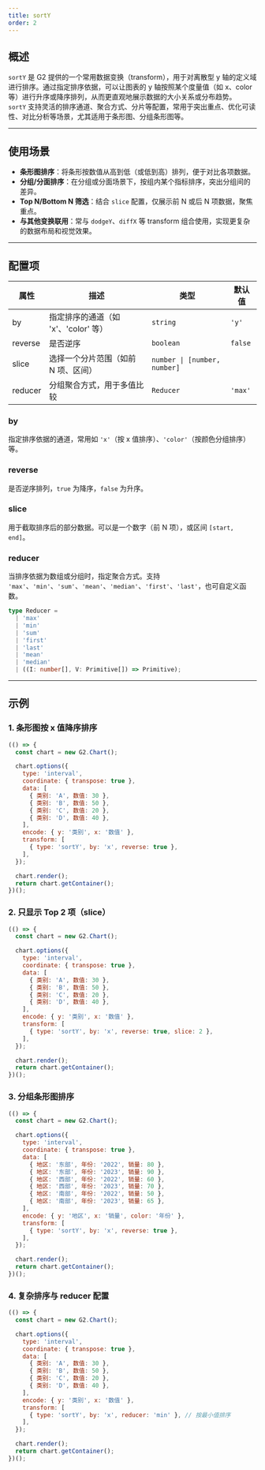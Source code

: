 ```yaml
---
title: sortY
order: 2
---
```


## 概述

`sortY` 是 G2 提供的一个常用数据变换（transform），用于对离散型 y 轴的定义域进行排序。通过指定排序依据，可以让图表的 y 轴按照某个度量值（如 x、color 等）进行升序或降序排列，从而更直观地展示数据的大小关系或分布趋势。  
`sortY` 支持灵活的排序通道、聚合方式、分片等配置，常用于突出重点、优化可读性、对比分析等场景，尤其适用于条形图、分组条形图等。

---

## 使用场景

- **条形图排序**：将条形按数值从高到低（或低到高）排列，便于对比各项数据。
- **分组/分面排序**：在分组或分面场景下，按组内某个指标排序，突出分组间的差异。
- **Top N/Bottom N 筛选**：结合 `slice` 配置，仅展示前 N 或后 N 项数据，聚焦重点。
- **与其他变换联用**：常与 `dodgeY`、`diffX` 等 transform 组合使用，实现更复杂的数据布局和视觉效果。

---

## 配置项

| 属性    | 描述                                                   | 类型                         | 默认值  |
| ------- | ------------------------------------------------------ | ---------------------------- | ------- |
| by      | 指定排序的通道（如 'x'、'color' 等）                   | `string`                     | `'y'`   |
| reverse | 是否逆序                                               | `boolean`                    | `false` |
| slice   | 选择一个分片范围（如前 N 项、区间）                    | `number \| [number, number]` |         |
| reducer | 分组聚合方式，用于多值比较                             | `Reducer`                    | `'max'` |

### by

指定排序依据的通道，常用如 `'x'`（按 x 值排序）、`'color'`（按颜色分组排序）等。

### reverse

是否逆序排列，`true` 为降序，`false` 为升序。

### slice

用于截取排序后的部分数据。可以是一个数字（前 N 项），或区间 `[start, end]`。

### reducer

当排序依据为数组或分组时，指定聚合方式。支持 `'max'`、`'min'`、`'sum'`、`'mean'`、`'median'`、`'first'`、`'last'`，也可自定义函数。

```ts
type Reducer =
  | 'max'
  | 'min'
  | 'sum'
  | 'first'
  | 'last'
  | 'mean'
  | 'median'
  | ((I: number[], V: Primitive[]) => Primitive);
```

---

## 示例

### 1. 条形图按 x 值降序排序

```js | ob
(() => {
  const chart = new G2.Chart();

  chart.options({
    type: 'interval',
    coordinate: { transpose: true },
    data: [
      { 类别: 'A', 数值: 30 },
      { 类别: 'B', 数值: 50 },
      { 类别: 'C', 数值: 20 },
      { 类别: 'D', 数值: 40 },
    ],
    encode: { y: '类别', x: '数值' },
    transform: [
      { type: 'sortY', by: 'x', reverse: true },
    ],
  });

  chart.render();
  return chart.getContainer();
})();
```

### 2. 只显示 Top 2 项（slice）

```js | ob
(() => {
  const chart = new G2.Chart();

  chart.options({
    type: 'interval',
    coordinate: { transpose: true },
    data: [
      { 类别: 'A', 数值: 30 },
      { 类别: 'B', 数值: 50 },
      { 类别: 'C', 数值: 20 },
      { 类别: 'D', 数值: 40 },
    ],
    encode: { y: '类别', x: '数值' },
    transform: [
      { type: 'sortY', by: 'x', reverse: true, slice: 2 },
    ],
  });

  chart.render();
  return chart.getContainer();
})();
```

### 3. 分组条形图排序

```js | ob
(() => {
  const chart = new G2.Chart();

  chart.options({
    type: 'interval',
    coordinate: { transpose: true },
    data: [
      { 地区: '东部', 年份: '2022', 销量: 80 },
      { 地区: '东部', 年份: '2023', 销量: 90 },
      { 地区: '西部', 年份: '2022', 销量: 60 },
      { 地区: '西部', 年份: '2023', 销量: 70 },
      { 地区: '南部', 年份: '2022', 销量: 50 },
      { 地区: '南部', 年份: '2023', 销量: 65 },
    ],
    encode: { y: '地区', x: '销量', color: '年份' },
    transform: [
      { type: 'sortY', by: 'x', reverse: true },
    ],
  });

  chart.render();
  return chart.getContainer();
})();
```

### 4. 复杂排序与 reducer 配置

```js | ob
(() => {
  const chart = new G2.Chart();

  chart.options({
    type: 'interval',
    coordinate: { transpose: true },
    data: [
      { 类别: 'A', 数值: 30 },
      { 类别: 'B', 数值: 50 },
      { 类别: 'C', 数值: 20 },
      { 类别: 'D', 数值: 40 },
    ],
    encode: { y: '类别', x: '数值' },
    transform: [
      { type: 'sortY', by: 'x', reducer: 'min' }, // 按最小值排序
    ],
  });

  chart.render();
  return chart.getContainer();
})();
```